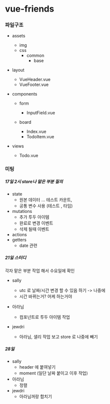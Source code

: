 # vue-friends

### 파일구조

- assets
  - img
  - css
    - common
      - base

- layout
  - VueHeader.vue
  - VueFooter.vue

- components

  - form
    - InputField.vue

  - board
    - Index.vue
    - TodoItem.vue

- views
  - Todo.vue



### 미팅

##### 17일 2시 store나 맡은 부분 질의

- state
  - 원본 데이터 ... 테스트 카운트, 	
  - 공통 변수 사용 (테스트 , 타임)
- mutations
  - 추가 투두 아이템
  - 완료로 변경 이벤트
  - 삭제 될때 이벤트
- actions
- getters
  - date 관련 



##### 21일 스터디

각자 맡은 부분 작업 해서 수요일에 확인

- sally
  - utc 로 날짜/시간 변경 할 수 있음 하기 -> 나중에
  - 시간 바뀌는거? 어케 하는거야

- 아라님
  - 컴포넌트로 투두 아이템 작업
- jewdri
  - 아라님, 샐리 작업 보고 store 로 나중에 빼기



##### 28일

- sally
  - header 에 붙여넣기
  - moment (일단 날짜 붙이고 이후 작업)
- 아라님
  - 정렬
- jewdri
  - 아라님꺼랑 합치기